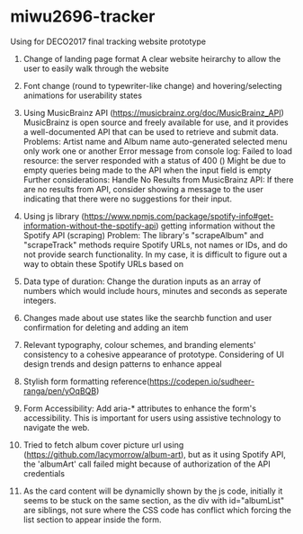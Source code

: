 # miwu2696-tracker
Using for DECO2017 final tracking website prototype

1. Change of landing page format
A clear website heirarchy to allow the user to easily walk through the website

2. Font change (round to typewriter-like change) and hovering/selecting animations for userability states 

3. Using MusicBrainz API (https://musicbrainz.org/doc/MusicBrainz_API) 
MusicBrainz is open source and freely available for use, and it provides a well-documented API that can be used to retrieve and submit data. 
Problems: Artist name and Album name auto-generated selected menu only work one or another
Error message from console log: Failed to load resource: the server responded with a status of 400 () 
Might be due to empty queries being made to the API when the input field is empty
Further considerations: Handle No Results from MusicBrainz API: If there are no results from API, consider showing a message to the user indicating that there were no suggestions for their input.

4. Using js library (https://www.npmjs.com/package/spotify-info#get-information-without-the-spotify-api) getting information without the Spotify API (scraping)
Problem: The library's "scrapeAlbum" and "scrapeTrack" methods require Spotify URLs, not names or IDs, and do not provide search functionality.
In my case, it is difficult to figure out a way to obtain these Spotify URLs based on 

5. Data type of duration: Change the duration inputs as an array of numbers which would include hours, minutes and seconds as seperate integers. 

6. Changes made about use states like the searchb function and user confirmation for deleting and adding an item

7. Relevant typography, colour schemes, and branding elements' consistency to a cohesive appearance of prototype. Considering of UI design trends and design patterns to enhance appeal

8. Stylish form formatting reference(https://codepen.io/sudheer-ranga/pen/yOqBQB)

9. Form Accessibility: Add aria-* attributes to enhance the form's accessibility. This is important for users using assistive technology to navigate the web.

10. Tried to fetch album cover picture url using (https://github.com/lacymorrow/album-art), but as it using Spotify API, the 'albumArt' call failed might because of authorization of the API credentials

11. As the card content will be dynamiclly shown by the js code, initially it seems to be stuck on the same section, as the div with id="albumList" are siblings, not sure where the CSS code has conflict which forcing the list section to appear inside the form. 